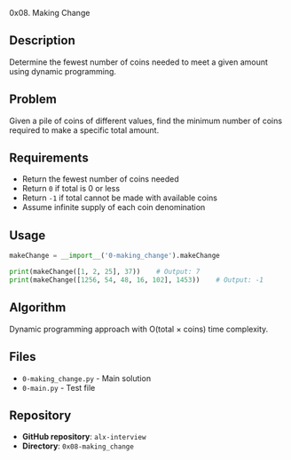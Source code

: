 0x08. Making Change

## Description
Determine the fewest number of coins needed to meet a given amount using dynamic programming.

## Problem
Given a pile of coins of different values, find the minimum number of coins required to make a specific total amount.

## Requirements
- Return the fewest number of coins needed
- Return `0` if total is 0 or less
- Return `-1` if total cannot be made with available coins
- Assume infinite supply of each coin denomination

## Usage
```python
makeChange = __import__('0-making_change').makeChange

print(makeChange([1, 2, 25], 37))    # Output: 7
print(makeChange([1256, 54, 48, 16, 102], 1453))    # Output: -1
```

## Algorithm
Dynamic programming approach with O(total × coins) time complexity.

## Files
- `0-making_change.py` - Main solution
- `0-main.py` - Test file

## Repository
- **GitHub repository**: `alx-interview`
- **Directory**: `0x08-making_change`
